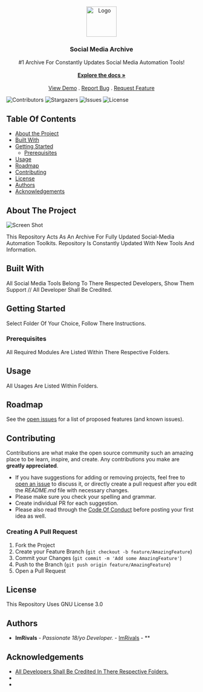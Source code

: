 <br/>
<p align="center">
  <a href="https://github.com/ImRivals/SocialMedia-Tools">
    <img src="images/socials.png" alt="Logo" width="80" height="80">
  </a>

  <h3 align="center">Social Media Archive</h3>

  <p align="center">
    #1 Archive For Constantly Updates Social Media Automation Tools!
    <br/>
    <br/>
    <a href="https://github.com/ImRivals/SocialMedia-Tools"><strong>Explore the docs »</strong></a>
    <br/>
    <br/>
    <a href="https://github.com/ImRivals/SocialMedia-Tools">View Demo</a>
    .
    <a href="https://github.com/ImRivals/SocialMedia-Tools/issues">Report Bug</a>
    .
    <a href="https://github.com/ImRivals/SocialMedia-Tools/issues">Request Feature</a>
  </p>
</p>

![Contributors](https://img.shields.io/github/contributors/ImRivals/SocialMedia-Tools?color=dark-green) ![Stargazers](https://img.shields.io/github/stars/ImRivals/SocialMedia-Tools?style=social) ![Issues](https://img.shields.io/github/issues/ImRivals/SocialMedia-Tools) ![License](https://img.shields.io/github/license/ImRivals/SocialMedia-Tools) 

## Table Of Contents

* [About the Project](#about-the-project)
* [Built With](#built-with)
* [Getting Started](#getting-started)
  * [Prerequisites](#prerequisites)
* [Usage](#usage)
* [Roadmap](#roadmap)
* [Contributing](#contributing)
* [License](#license)
* [Authors](#authors)
* [Acknowledgements](#acknowledgements)

## About The Project

![Screen Shot](images/screenshot.png)

This Repository Acts As An Archive For Fully Updated Social-Media Automation Toolkits. Repository Is Constantly Updated With New Tools And Information.

## Built With

All Social Media Tools Belong To There Respected Developers, Show Them Support // All Developer Shall Be Credited.

## Getting Started

Select Folder Of Your Choice, Follow There Instructions.

### Prerequisites

All Required Modules Are Listed Within There Respective Folders.

## Usage

All Usages Are Listed Within Folders.

## Roadmap

See the [open issues](https://github.com/ImRivals/SocialMedia-Tools/issues) for a list of proposed features (and known issues).

## Contributing

Contributions are what make the open source community such an amazing place to be learn, inspire, and create. Any contributions you make are **greatly appreciated**.
* If you have suggestions for adding or removing projects, feel free to [open an issue](https://github.com/ImRivals/SocialMedia-Tools/issues/new) to discuss it, or directly create a pull request after you edit the *README.md* file with necessary changes.
* Please make sure you check your spelling and grammar.
* Create individual PR for each suggestion.
* Please also read through the [Code Of Conduct](https://github.com/ImRivals/SocialMedia-Tools/blob/main/CODE_OF_CONDUCT.md) before posting your first idea as well.

### Creating A Pull Request

1. Fork the Project
2. Create your Feature Branch (`git checkout -b feature/AmazingFeature`)
3. Commit your Changes (`git commit -m 'Add some AmazingFeature'`)
4. Push to the Branch (`git push origin feature/AmazingFeature`)
5. Open a Pull Request

## License

This Repository Uses GNU License 3.0

## Authors

* **ImRivals** - *Passionate 18/yo Developer.* - [ImRivals](https://github.com/ImRivals) - **

## Acknowledgements

* [All Developers Shall Be Credited In There Respective Folders.]()
* []()
* []()
